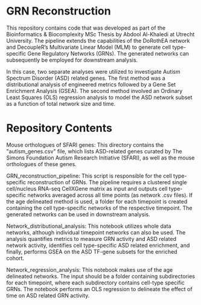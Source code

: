 # __GRN Reconstruction__
This repository contains code that was developed as part of the Bioinformatics & Biocomplexity MSc Thesis by Abdool Al-Khaledi at Utrecht University. The pipeline extends the capabilities of the DoRothEA network and DecoupleR’s Multivariate Linear Model (MLM) to generate cell type-specific Gene Regulatory Networks (GRNs). The generated networks can subsequently be employed for downstream analysis.

In this case, two separate analyses were utilized to investigate Autism Spectrum Disorder (ASD) related genes. The first method was a distributional analysis of engineered metrics followed by a Gene Set Enrichment Analysis (GSEA). The second method involved an Ordinary Least Squares (OLS) regression analysis to model the ASD network subset as a function of total network size and time.

# **Repository Contents**
Mouse orthologues of SFARI genes: This directory contains the "autism_genes.csv" file, which lists ASD-related genes curated by The Simons Foundation Autism Research Initiative (SFARI), as well as the mouse orthologues of these genes.

GRN_reconstruction_pipeline: This script is responsible for the cell type-specific reconstruction of GRNs. The pipeline requires a clustered single cell/nucleus RNA-seq CellXGene matrix as input and outputs cell type-specific networks averaged across all time points (as network .csv files). If the age delineated method is used, a folder for each timepoint is created containing the cell type-specific networks of the respective timepoint. The generated networks can be used in downstream analysis.

Network_distributional_analysis: This notebook utilizes whole data networks, although individual timepoint networks can also be used. The analysis quantifies metrics to measure GRN activity and ASD related network activity, identifies cell type-specific ASD related enrichment, and finally, performs GSEA on the ASD TF-gene subsets for the enriched cohort.

Network_regression_analysis: This notebook makes use of the age delineated networks. The input should be a folder containing subdirectories for each timepoint, where each subdirectory contains cell-type specific GRNs. The notebook performs an OLS regression to delineate the effect of time on ASD related GRN activity.
